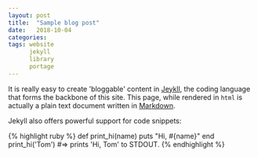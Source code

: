 ```yaml
---
layout: post
title:  "Sample blog post"
date:   2018-10-04
categories: 
tags: website
      jekyll
      library
      portage
---
```

It is really easy to create 'bloggable' content in [Jeykll](https://jekyllrb.org), the coding language that forms the backbone of this site. This page, while rendered in `html` is actually a plain text document written in [Markdown](https://guides.github.com/features/mastering-markdown/).

Jekyll also offers powerful support for code snippets:

{% highlight ruby %}
def print_hi(name)
  puts "Hi, #{name}"
end
print_hi('Tom')
#=> prints 'Hi, Tom' to STDOUT.
{% endhighlight %}

